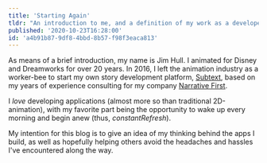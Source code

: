 ```yaml
---
title: 'Starting Again'
tldr: "An introduction to me, and a definition of my work as a developer."
published: '2020-10-23T16:28:00'
id: 'a4b91b87-9df8-4bbd-8b57-f98f3eaca813'
---
```

As means of a brief introduction, my name is Jim Hull. I animated for Disney and Dreamworks for over 20 years. In 2016, I left the animation industry as a worker-bee to start my own story development platform, [Subtext](https://narrativefirst.com/subtext), based on my years of experience consulting for my company [Narrative First](https://narrativefirst.com).

I _love_ developing applications (almost more so than traditional 2D-animation), with my favorite part being the opportunity to wake up every morning and begin anew (thus, _constantRefresh_).

My intention for this blog is to give an idea of my thinking behind the apps I build, as well as hopefully helping others avoid the headaches and hassles I've encountered along the way.